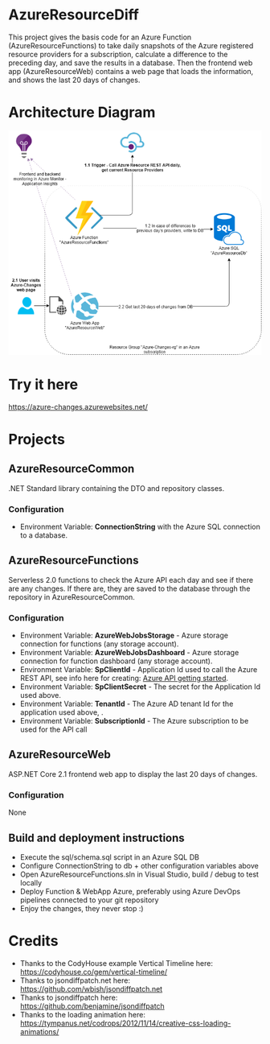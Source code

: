 # AzureResourceDiff
This project gives the basis code for an Azure Function (AzureResourceFunctions) to take daily snapshots of the Azure registered resource providers for a subscription, calculate a difference to the preceding day, and save the results in a database.  Then the frontend web app (AzureResourceWeb) contains a web page that loads the information, and shows the last 20 days of changes.

# Architecture Diagram
![AzureResourceDiff Architecture](img/architecture-diagram.png)

# Try it here
https://azure-changes.azurewebsites.net/ 

# Projects
## AzureResourceCommon
.NET Standard library containing the DTO and repository classes.
### Configuration
* Environment Variable: **ConnectionString** with the Azure SQL connection to a database.

## AzureResourceFunctions
Serverless 2.0 functions to check the Azure API each day and see if there are any changes.  If there are, they are saved to the database through the repository in AzureResourceCommon.
### Configuration
* Environment Variable: **AzureWebJobsStorage** - Azure storage connection for functions (any storage account).
* Environment Variable: **AzureWebJobsDashboard** - Azure storage connection for function dashboard (any storage account).
* Environment Variable: **SpClientId** - Application Id used to call the Azure REST API, see info here for creating: [Azure API getting started](https://docs.microsoft.com/en-us/rest/api/azure/).
* Environment Variable: **SpClientSecret** - The secret for the Application Id used above.
* Environment Variable: **TenantId** - The Azure AD tenant Id for the application used above, .
* Environment Variable: **SubscriptionId** - The Azure subscription to be used for the API call

## AzureResourceWeb
ASP.NET Core 2.1 frontend web app to display the last 20 days of changes.
### Configuration
None

## Build and deployment instructions
* Execute the sql/schema.sql script in an Azure SQL DB
* Configure ConnectionString to db + other configuration variables above
* Open AzureResourceFunctions.sln in Visual Studio, build / debug to test locally
* Deploy Function & WebApp Azure, preferably using Azure DevOps pipelines connected to your git repository
* Enjoy the changes, they never stop :)

# Credits
- Thanks to the CodyHouse example Vertical Timeline here: https://codyhouse.co/gem/vertical-timeline/
- Thanks to jsondiffpatch.net here: https://github.com/wbish/jsondiffpatch.net
- Thanks to jsondiffpatch here: https://github.com/benjamine/jsondiffpatch
- Thanks to the loading animation here: https://tympanus.net/codrops/2012/11/14/creative-css-loading-animations/ 
